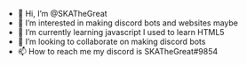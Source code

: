 - 👋 Hi, I’m @SKATheGreat
- 👀 I’m interested in making discord bots and websites maybe
- 🌱 I’m currently learning javascript I used to learn HTML5
- 💞️ I’m looking to collaborate on making discord bots
- 📫 How to reach me my discord is SKATheGreat#9854

<!---
SKATheGreat/SKATheGreat is a ✨ special ✨ repository because its `README.md` (this file) appears on your GitHub profile.
You can click the Preview link to take a look at your changes.
--->

